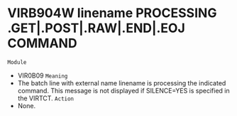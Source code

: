 # VIRB904W linename PROCESSING .GET|.POST|.RAW|.END|.EOJ COMMAND
`Module`
- VIR0B09
`Meaning`
- The batch line with external name linename is processing the indicated command. This message is not displayed if SILENCE=YES is specified in the VIRTCT.
`Action`
- None.
